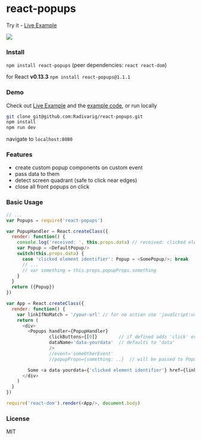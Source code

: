 # react-popups

Try it - [Live Example](https://radivarig.github.io/#/react-popups)

![](http://i.imgur.com/VuwWFn2.gif)

### Install

`npm install react-popups` (peer dependencies: `react react-dom`)

for React **v0.13.3** `npm install react-popups@1.1.1`

### Demo

Check out [Live Example](https://radivarig.github.io/#/react-popups) and the [example code](https://github.com/Radivarig/react-popups/blob/master/src/entry.jsx), or run locally
```bash
git clone git@github.com:Radivarig/react-popups.git
npm install
npm run dev 
```
navigate to `localhost:8080`

### Features

- create custom popup components on custom event
- pass data to them
- detect screen quadrant (safe to click near edges)
- close all front popups on click

### Basic Usage

```javascript
// ...
var Popups = require('react-popups')

var PopupHandler = React.createClass({
  render: function() {
    console.log('received: ', this.props.data) // received: clicked element identifier
    var Popup = <DefaultPopup/>
    switch(this.props.data) {
      case 'clicked element identifier': Popup = <SomePopup/>; break
      // ...
      // var something = this.props.popupProps.something
    }
  }
  return ({Popup})
})

var App = React.createClass({
  render: function() {
    var linkIfNoMatch = '/your-url' // for no action use 'javaScript:void(0)'
    return (
      <div>
        <Popups handler={PopupHandler}
                clickButtons={[0]}        // if defined adds 'click' event; 0 left, 1 middle, 2 right
                dataName='data-yourdata'  // defaults to 'data'
                />
                //event='someOtherEvent'
                //popupProps={something: ..}  // will be passed to PopupHandler

        Some <a data-yourdata={'clicked element identifier'} href={linkIfNoMatch}>demo</a> text.
      </div>
    )
  }
})

require('react-dom').render(<App/>, document.body)
```

### License

MIT
